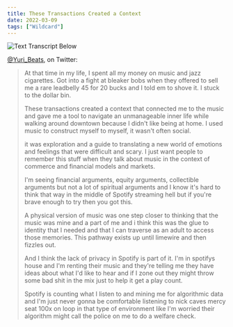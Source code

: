 ```yaml
---
title: These Transactions Created a Context
date: 2022-03-09
tags: ["Wildcard"]
---
```


![Text Transcript Below](/images/yuri-beats.jpg)

[@Yuri_Beats](https://twitter.com/Yuri_Beats), on Twitter:

> At that time in my life, I spent all my money on music and jazz cigarettes. Got into a fight at bleaker bobs when they offered to sell me a rare leadbelly 45 for 20 bucks and I told em to shove it. I stuck to the dollar bin.
>
> These transactions created a context that connected me to the music and gave me a tool to navigate an unmanageable inner life while walking around downtown because I didn't like being at home. I used music to construct myself to myself, it wasn't often social.
>
> it was exploration and a guide to translating a new world of emotions and feelings that were difficult and scary. I just want people to remember this stuff when they talk about music in the context of commerce and financial models and markets.
>
> I'm seeing financial arguments, equity arguments, collectible arguments but not a lot of spiritual arguments and I know it's hard to think that way in the middle of Spotify streaming hell but if you're brave enough to try then you got this.
>
> A physical version of music was one step closer to thinking that the music was mine and a part of me and i think this was the glue to identity that I needed and that I can traverse as an adult to access those memories. This pathway exists up until limewire and then fizzles out.
>
> And I think the lack of privacy in Spotify is part of it. I'm in spotifys house and I'm renting their music and they're telling me they have ideas about what I'd like to hear and if I zone out they might throw some bad shit in the mix just to help it get a play count.
>
> Spotify is counting what I listen to and mining me for algorithmic data and I'm just never gonna be comfortable listening to nick caves mercy seat 100x on loop in that type of environment like I'm worried their algorithm might call the police on me to do a welfare check.
